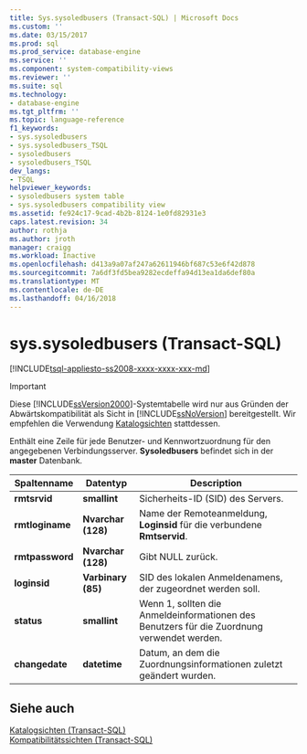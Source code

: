 ```yaml
---
title: Sys.sysoledbusers (Transact-SQL) | Microsoft Docs
ms.custom: ''
ms.date: 03/15/2017
ms.prod: sql
ms.prod_service: database-engine
ms.service: ''
ms.component: system-compatibility-views
ms.reviewer: ''
ms.suite: sql
ms.technology:
- database-engine
ms.tgt_pltfrm: ''
ms.topic: language-reference
f1_keywords:
- sys.sysoledbusers
- sys.sysoledbusers_TSQL
- sysoledbusers
- sysoledbusers_TSQL
dev_langs:
- TSQL
helpviewer_keywords:
- sysoledbusers system table
- sys.sysoledbusers compatibility view
ms.assetid: fe924c17-9cad-4b2b-8124-1e0fd82931e3
caps.latest.revision: 34
author: rothja
ms.author: jroth
manager: craigg
ms.workload: Inactive
ms.openlocfilehash: d413a9a07af247a62611946bf687c53e6f42d878
ms.sourcegitcommit: 7a6df3fd5bea9282ecdeffa94d13ea1da6def80a
ms.translationtype: MT
ms.contentlocale: de-DE
ms.lasthandoff: 04/16/2018
---
```

# <a name="syssysoledbusers-transact-sql"></a>sys.sysoledbusers (Transact-SQL)
[!INCLUDE[tsql-appliesto-ss2008-xxxx-xxxx-xxx-md](../../includes/tsql-appliesto-ss2008-xxxx-xxxx-xxx-md.md)]

    
> [!IMPORTANT]  
>  Diese [!INCLUDE[ssVersion2000](../../includes/ssversion2000-md.md)]-Systemtabelle wird nur aus Gründen der Abwärtskompatibilität als Sicht in [!INCLUDE[ssNoVersion](../../includes/ssnoversion-md.md)] bereitgestellt. Wir empfehlen die Verwendung [Katalogsichten](../../relational-databases/system-catalog-views/catalog-views-transact-sql.md) stattdessen.  
  
 Enthält eine Zeile für jede Benutzer- und Kennwortzuordnung für den angegebenen Verbindungsserver. **Sysoledbusers** befindet sich in der **master** Datenbank.  
  
|Spaltenname|Datentyp|Description|  
|-----------------|---------------|-----------------|  
|**rmtsrvid**|**smallint**|Sicherheits-ID (SID) des Servers.|  
|**rmtloginame**|**Nvarchar (**128**)**|Name der Remoteanmeldung, **Loginsid** für die verbundene **Rmtservid**.|  
|**rmtpassword**|**Nvarchar (**128**)**|Gibt NULL zurück.|  
|**loginsid**|**Varbinary (**85**)**|SID des lokalen Anmeldenamens, der zugeordnet werden soll.|  
|**status**|**smallint**|Wenn 1, sollten die Anmeldeinformationen des Benutzers für die Zuordnung verwendet werden.|  
|**changedate**|**datetime**|Datum, an dem die Zuordnungsinformationen zuletzt geändert wurden.|  
  
## <a name="see-also"></a>Siehe auch  
 [Katalogsichten &#40;Transact-SQL&#41;](../../relational-databases/system-catalog-views/catalog-views-transact-sql.md)   
 [Kompatibilitätssichten &#40;Transact-SQL&#41;](~/relational-databases/system-compatibility-views/system-compatibility-views-transact-sql.md)  
  
  
